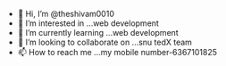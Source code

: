 - 👋 Hi, I’m @theshivam0010
- 👀 I’m interested in ...web development
- 🌱 I’m currently learning ...web development
- 💞️ I’m looking to collaborate on ...snu tedX team
- 📫 How to reach me ...my mobile number-6367101825

<!---
theshivam0010/theshivam0010 is a ✨ special ✨ repository because its `README.md` (this file) appears on your GitHub profile.
You can click the Preview link to take a look at your changes.
--->
